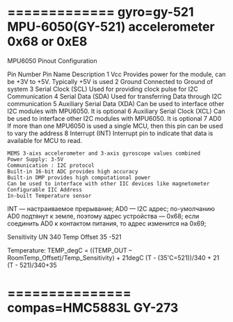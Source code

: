 # ============= gyro=gy-521	MPU-6050(GY-521) accelerometer  0x68 or 0xE8

MPU6050 Pinout Configuration

Pin Number	Pin Name			Description
1		Vcc				Provides power for the module, can be +3V to +5V. Typically +5V is used
2		Ground				Connected to Ground of system
3		Serial Clock (SCL)		Used for providing clock pulse for I2C Communication
4		Serial Data (SDA)		Used for transferring Data through I2C communication
5		Auxiliary Serial Data (XDA)	Can be used to interface other I2C modules with MPU6050. It is optional
6		Auxiliary Serial Clock (XCL)	Can be used to interface other I2C modules with MPU6050. It is optional
7		AD0				If more than one MPU6050 is used a single MCU, then this pin can be used to vary the address
8		Interrupt (INT)			Interrupt pin to indicate that data is available for MCU to read.

    MEMS 3-aixs accelerometer and 3-axis gyroscope values combined
    Power Supply: 3-5V
    Communication : I2C protocol
    Built-in 16-bit ADC provides high accuracy
    Built-in DMP provides high computational power
    Can be used to interface with other IIC devices like magnetometer
    Configurable IIC Address
    In-built Temperature sensor


INT — настраиваемое прерывание;
AD0 — I2C адрес; по-умолчанию AD0 подтянут к земле, поэтому адрес устройства — 0x68; если соединить AD0 к контактом питания, то адрес изменится на 0x69;


Sensitivity UN  340
Temp Offset 35 -521

Temperature: TEMP_degC  = ((TEMP_OUT – RoomTemp_Offset)/Temp_Sensitivity) + 21degC
                                (T - (35'C=521))/340 + 21
                                (T - 521)/340+35

# ===============  compas=HMC5883L GY-273

